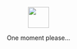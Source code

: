 

<div align="center">
  <br>
  <a href="https://github.com/NikolayKYS/"><img src="https://giphy.com/gifs/hoppip-cat-hoppip-pixel-art-ea74cjF0jieXu" width="48" height="48"></a>
  <p>One moment please...</p>
  <br>
  <br>
</a>
